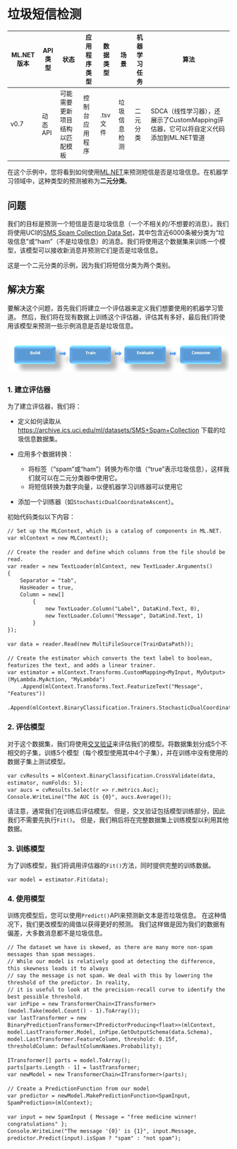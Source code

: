 # 垃圾短信检测

| ML.NET 版本 | API 类型          | 状态                        | 应用程序类型    | 数据类型 | 场景            | 机器学习任务                   | 算法                  |
|----------------|-------------------|-------------------------------|-------------|-----------|---------------------|---------------------------|-----------------------------|
| v0.7           | 动态API | 可能需要更新项目结构以匹配模板 | 控制台应用程序 | .tsv 文件 | 垃圾信息检测 | 二元分类 | SDCA（线性学习器），还展示了CustomMapping评估器，它可以将自定义代码添加到ML.NET管道 |

在这个示例中，您将看到如何使用[ML.NET](https://www.microsoft.com/net/learn/apps/machine-learning-and-ai/ml-dotnet)来预测短信是否是垃圾信息。在机器学习领域中，这种类型的预测被称为**二元分类**。 

## 问题

我们的目标是预测一个短信是否是垃圾信息（一个不相关的/不想要的消息）。我们将使用UCI的[SMS Spam Collection Data Set](https://archive.ics.uci.edu/ml/datasets/SMS+Spam+Collection)，其中包含近6000条被分类为“垃圾信息”或“ham”（不是垃圾信息）的消息。我们将使用这个数据集来训练一个模型，该模型可以接收新消息并预测它们是否是垃圾信息。

这是一个二元分类的示例，因为我们将短信分类为两个类别。

## 解决方案
要解决这个问题，首先我们将建立一个评估器来定义我们想要使用的机器学习管道。 然后，我们将在现有数据上训练这个评估器，评估其有多好，最后我们将使用该模型来预测一些示例消息是否是垃圾信息。

![建立 -> 训练 -> 评估 -> 使用](../shared_content/modelpipeline.png)

### 1. 建立评估器

为了建立评估器，我们将：

* 定义如何读取从 https://archive.ics.uci.edu/ml/datasets/SMS+Spam+Collection 下载的垃圾信息数据集。 

* 应用多个数据转换：

    * 将标签（“spam”或“ham”）转换为布尔值（“true”表示垃圾信息），这样我们就可以在二元分类器中使用它。    
    * 将短信转换为数字向量，以便机器学习训练器可以使用它 
    
* 添加一个训练器（如`StochasticDualCoordinateAscent`）。

初始代码类似以下内容：

```CSharp
// Set up the MLContext, which is a catalog of components in ML.NET.
var mlContext = new MLContext();

// Create the reader and define which columns from the file should be read.
var reader = new TextLoader(mlContext, new TextLoader.Arguments()
{
    Separator = "tab",
    HasHeader = true,
    Column = new[]
        {
            new TextLoader.Column("Label", DataKind.Text, 0),
            new TextLoader.Column("Message", DataKind.Text, 1)
        }
});

var data = reader.Read(new MultiFileSource(TrainDataPath));

// Create the estimator which converts the text label to boolean, featurizes the text, and adds a linear trainer.
var estimator = mlContext.Transforms.CustomMapping<MyInput, MyOutput>(MyLambda.MyAction, "MyLambda")
    .Append(mlContext.Transforms.Text.FeaturizeText("Message", "Features"))
    .Append(mlContext.BinaryClassification.Trainers.StochasticDualCoordinateAscent());
```

### 2. 评估模型

对于这个数据集，我们将使用[交叉验证](https://en.wikipedia.org/wiki/Cross-validation_(statistics))来评估我们的模型。将数据集划分成5个不相交的子集，训练5个模型（每个模型使用其中4个子集），并在训练中没有使用的数据子集上测试模型。

```CSharp
var cvResults = mlContext.BinaryClassification.CrossValidate(data, estimator, numFolds: 5);
var aucs = cvResults.Select(r => r.metrics.Auc);
Console.WriteLine("The AUC is {0}", aucs.Average());
```

请注意，通常我们在训练后评估模型。 但是，交叉验证包括模型训练部分，因此我们不需要先执行`Fit()`。 但是，我们稍后将在完整数据集上训练模型以利用其他数据。

### 3. 训练模型
为了训练模型，我们将调用评估器的`Fit()`方法，同时提供完整的训练数据。

```CSharp
var model = estimator.Fit(data);
```

### 4. 使用模型

训练完模型后，您可以使用`Predict()`API来预测新文本是否垃圾信息。 在这种情况下，我们更改模型的阈值以获得更好的预测。 我们这样做是因为我们的数据有偏差，大多数消息都不是垃圾信息。

```CSharp
// The dataset we have is skewed, as there are many more non-spam messages than spam messages.
// While our model is relatively good at detecting the difference, this skewness leads it to always
// say the message is not spam. We deal with this by lowering the threshold of the predictor. In reality,
// it is useful to look at the precision-recall curve to identify the best possible threshold.
var inPipe = new TransformerChain<ITransformer>(model.Take(model.Count() - 1).ToArray());
var lastTransformer = new BinaryPredictionTransformer<IPredictorProducing<float>>(mlContext, model.LastTransformer.Model, inPipe.GetOutputSchema(data.Schema), model.LastTransformer.FeatureColumn, threshold: 0.15f, thresholdColumn: DefaultColumnNames.Probability);

ITransformer[] parts = model.ToArray();
parts[parts.Length - 1] = lastTransformer;
var newModel = new TransformerChain<ITransformer>(parts);

// Create a PredictionFunction from our model 
var predictor = newModel.MakePredictionFunction<SpamInput, SpamPrediction>(mlContext);

var input = new SpamInput { Message = "free medicine winner! congratulations" };
Console.WriteLine("The message '{0}' is {1}", input.Message, predictor.Predict(input).isSpam ? "spam" : "not spam");

```
